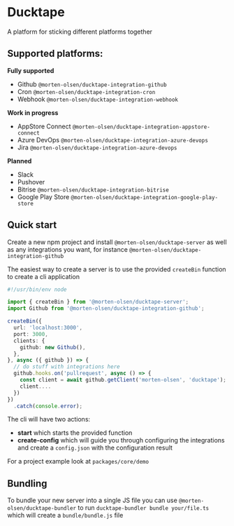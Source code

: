 # Ducktape

A platform for sticking different platforms together

## Supported platforms:

**Fully supported**
* Github `@morten-olsen/ducktape-integration-github`
* Cron `@morten-olsen/ducktape-integration-cron`
* Webhook `@morten-olsen/ducktape-integration-webhook`

**Work in progress**
* AppStore Connect `@morten-olsen/ducktape-integration-appstore-connect`
* Azure DevOps `@morten-olsen/ducktape-integration-azure-devops`
* Jira `@morten-olsen/ducktape-integration-azure-devops`

**Planned**
* Slack
* Pushover
* Bitrise `@morten-olsen/ducktape-integration-bitrise`
* Google Play Store `@morten-olsen/ducktape-integration-google-play-store`


## Quick start

Create a new npm project and install `@morten-olsen/ducktape-server` as well as any integrations you want, for instance `@morten-olsen/ducktape-integration-github`

The easiest way to create a server is to use the provided `createBin` function to create a cli application

```typescript
#!/usr/bin/env node

import { createBin } from '@morten-olsen/ducktape-server';
import Github from '@morten-olsen/ducktape-integration-github';

createBin({
  url: 'localhost:3000',
  port: 3000,
  clients: {
    github: new Github(),
  },
}, async ({ github }) => {
  // do stuff with integrations here
  github.hooks.on('pullrequest', async () => {
    const client = await github.getClient('morten-olsen', 'ducktape');
    client....
  })
})
  .catch(console.error);
```

The cli will have two actions:

* **start** which starts the provided function
* **create-config** which will guide you through configuring the integrations and create a `config.json` with the configuration result

For a project example look at `packages/core/demo`

## Bundling

To bundle your new server into a single JS file you can use `@morten-olsen/ducktape-bundler` to run `ducktape-bundler bundle your/file.ts` which will create a `bundle/bundle.js` file